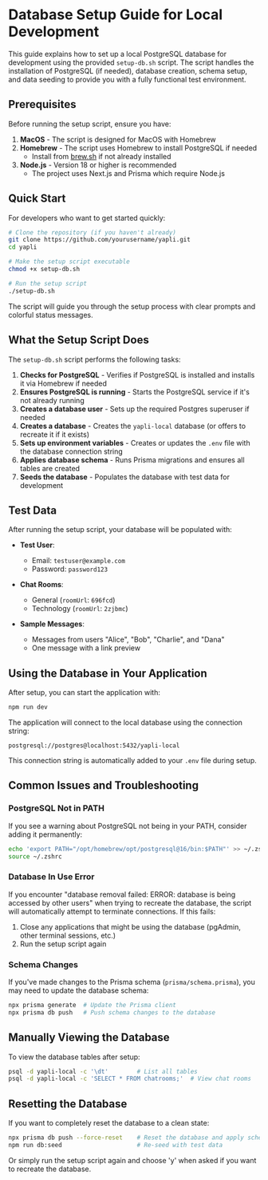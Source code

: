 # Database Setup Guide for Local Development

This guide explains how to set up a local PostgreSQL database for development using the provided `setup-db.sh` script. The script handles the installation of PostgreSQL (if needed), database creation, schema setup, and data seeding to provide you with a fully functional test environment.

## Prerequisites

Before running the setup script, ensure you have:

1. **MacOS** - The script is designed for MacOS with Homebrew
2. **Homebrew** - The script uses Homebrew to install PostgreSQL if needed
   - Install from [brew.sh](https://brew.sh) if not already installed
3. **Node.js** - Version 18 or higher is recommended
   - The project uses Next.js and Prisma which require Node.js

## Quick Start

For developers who want to get started quickly:

```bash
# Clone the repository (if you haven't already)
git clone https://github.com/yourusername/yapli.git
cd yapli

# Make the setup script executable
chmod +x setup-db.sh

# Run the setup script
./setup-db.sh
```

The script will guide you through the setup process with clear prompts and colorful status messages.

## What the Setup Script Does

The `setup-db.sh` script performs the following tasks:

1. **Checks for PostgreSQL** - Verifies if PostgreSQL is installed and installs it via Homebrew if needed
2. **Ensures PostgreSQL is running** - Starts the PostgreSQL service if it's not already running
3. **Creates a database user** - Sets up the required Postgres superuser if needed
4. **Creates a database** - Creates the `yapli-local` database (or offers to recreate it if it exists)
5. **Sets up environment variables** - Creates or updates the `.env` file with the database connection string
6. **Applies database schema** - Runs Prisma migrations and ensures all tables are created
7. **Seeds the database** - Populates the database with test data for development

## Test Data

After running the setup script, your database will be populated with:

- **Test User**:
  - Email: `testuser@example.com`
  - Password: `password123`

- **Chat Rooms**:
  - General (`roomUrl`: `696fcd`)
  - Technology (`roomUrl`: `2zjbmc`)

- **Sample Messages**:
  - Messages from users "Alice", "Bob", "Charlie", and "Dana"
  - One message with a link preview

## Using the Database in Your Application

After setup, you can start the application with:

```bash
npm run dev
```

The application will connect to the local database using the connection string:

```
postgresql://postgres@localhost:5432/yapli-local
```

This connection string is automatically added to your `.env` file during setup.

## Common Issues and Troubleshooting

### PostgreSQL Not in PATH

If you see a warning about PostgreSQL not being in your PATH, consider adding it permanently:

```bash
echo 'export PATH="/opt/homebrew/opt/postgresql@16/bin:$PATH"' >> ~/.zshrc
source ~/.zshrc
```

### Database In Use Error

If you encounter "database removal failed: ERROR: database is being accessed by other users" when trying to recreate the database, the script will automatically attempt to terminate connections. If this fails:

1. Close any applications that might be using the database (pgAdmin, other terminal sessions, etc.)
2. Run the setup script again

### Schema Changes

If you've made changes to the Prisma schema (`prisma/schema.prisma`), you may need to update the database schema:

```bash
npx prisma generate  # Update the Prisma client
npx prisma db push   # Push schema changes to the database
```

## Manually Viewing the Database

To view the database tables after setup:

```bash
psql -d yapli-local -c '\dt'        # List all tables
psql -d yapli-local -c 'SELECT * FROM chatrooms;'  # View chat rooms
```

## Resetting the Database

If you want to completely reset the database to a clean state:

```bash
npx prisma db push --force-reset    # Reset the database and apply schema
npm run db:seed                     # Re-seed with test data
```

Or simply run the setup script again and choose 'y' when asked if you want to recreate the database.